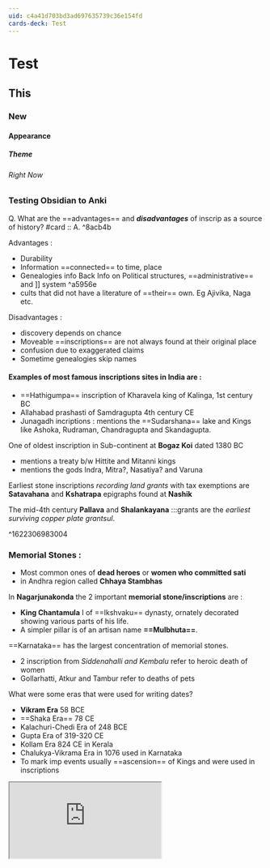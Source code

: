 ```yaml
---
uid: c4a41d703bd3ad697635739c36e154fd
cards-deck: Test
---
```

# Test
## This
### New
#### Appearance
##### Theme
###### Right Now

### Testing Obsidian to Anki

Q. What are the ==advantages== and ***disadvantages*** of inscrip as a source of history? #card ::
A. ^8acb4b
<!--SR:!2021-06-05,5,230--> 

Advantages :
-   Durability
-   Information ==connected== to time, place 
-   Genealogies info
  Back Info on Political structures, ==administrative== and ]] system ^a5956e
-   cults that did not have a literature of ==their== own. Eg Ajivika, Naga etc.
<!--SR:!2021-06-09,11,270!2021-06-04,1,170!2021-06-04,1,170-->


Disadvantages :
-   discovery depends on chance
-   Moveable ==inscriptions== are not always found at their original place
-   confusion due to exaggerated claims
-   Sometime genealogies skip names
<!--SR:!2021-06-04,1,150-->

#### Examples of most famous inscriptions sites in India are : 
-   ==Hathigumpa== inscription of Kharavela king of Kalinga, 1st century BC
-   Allahabad prashasti of Samdragupta 4th century CE
-   Junagadh incriptions : mentions the ==Sudarshana== lake and Kings like Ashoka, Rudraman, Chandragupta and Skandagupta.
<!--SR:!2021-06-06,8,250!2021-06-04,1,130-->

One of oldest inscription in Sub-continent at **Bogaz Koi** dated 1380 BC   
- mentions a treaty b/w Hittite and Mitanni kings
-   mentions the gods Indra, Mitra?, Nasatiya? and Varuna

Earliest stone inscriptions *recording land grants* with tax exemptions are **Satavahana** and **Kshatrapa** epigraphs found at **Nashik** 


The mid-4th century **Pallava** and **Shalankayana** :::grants are the *earliest surviving copper plate grantsul*.
<!--SR:2021-06-04,1,150-->
^1622306983004
<!--SR:2021-06-06,8,250-->


### **Memorial Stones :**
-   Most common ones of **dead heroes** or **women who committed sati**
-   in Andhra region called **Chhaya Stambhas**

In **Nagarjunakonda** the 2 important **memorial stone/inscriptions** are :
-   **King Chantamula** I of ==Ikshvaku== dynasty, ornately decorated showing various parts of his life.
-   A simpler pillar is of an artisan name **==Mulbhuta==**.
<!--SR:!2021-06-04,1,170!2021-06-04,1,170-->

==Karnataka== has the largest concentration of memorial stones.
-   2 inscription from *Siddenahalli and Kembalu* refer to heroic death of women
-   Gollarhatti, Atkur and Tambur refer to deaths of pets
<!--SR:!2021-06-04,1,150-->

What were some eras that were used for writing dates?
-   **Vikram Era** 58 BCE
-   ==Shaka Era== 78 CE
-   Kalachuri-Chedi Era of 248 BCE
-   Gupta Era of 319-320 CE
-   Kollam Era 824 CE in Kerala
-   Chalukya-Vikrama Era in 1076 used in Karnataka
-   To mark imp events usually ==ascension== of Kings and were used in  inscriptions
<!--SR:!2021-06-05,5,230!2021-06-04,1,170-->


<iframe src="https://docs.google.com/spreadsheets/d/1il5ui8H_fln4VPQOzen9LZ5pvDvp-IlPm5d4Io9wRJk/edit?usp=sharing" class="resize-vertical"></iframe> 
 
 